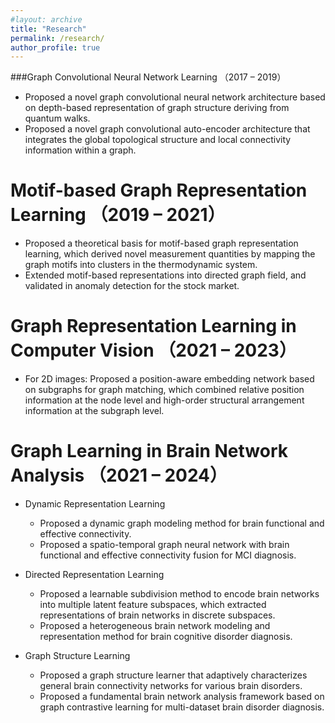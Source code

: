 ```yaml
---
#layout: archive
title: "Research"
permalink: /research/
author_profile: true
---
```



###Graph Convolutional Neural Network Learning （2017 – 2019）

- Proposed a novel graph convolutional neural network architecture based on depth-based representation of graph structure deriving from quantum walks.
- Proposed a novel graph convolutional auto-encoder architecture that integrates the global topological structure and local connectivity information within a graph.


Motif-based Graph Representation Learning	（2019 – 2021）
=====
- Proposed a theoretical basis for motif-based graph representation learning, which derived novel measurement quantities by mapping the graph motifs into clusters in the thermodynamic system.
- Extended motif-based representations into directed graph field, and validated in anomaly detection for the stock market.

  
Graph Representation Learning in Computer Vision	（2021 – 2023）
=====
- For 2D images: Proposed a position-aware embedding network based on subgraphs for graph matching, which combined relative position information at the node level and high-order structural arrangement information at the subgraph level.


Graph Learning in Brain Network Analysis	（2021 – 2024）
=====

- Dynamic Representation Learning
  - Proposed a dynamic graph modeling method for brain functional and effective connectivity.
  - Proposed a spatio-temporal graph neural network with brain functional and effective connectivity fusion for MCI diagnosis.

- Directed Representation Learning
  - Proposed a learnable subdivision method to encode brain networks into multiple latent feature subspaces, which extracted representations of brain networks in discrete subspaces.
  - Proposed a heterogeneous brain network modeling and representation method for brain cognitive disorder diagnosis.


- Graph Structure Learning
  - Proposed a graph structure learner that adaptively characterizes general brain connectivity networks for various brain disorders.
  - Proposed a fundamental brain network analysis framework based on graph contrastive learning for multi-dataset brain disorder diagnosis.

